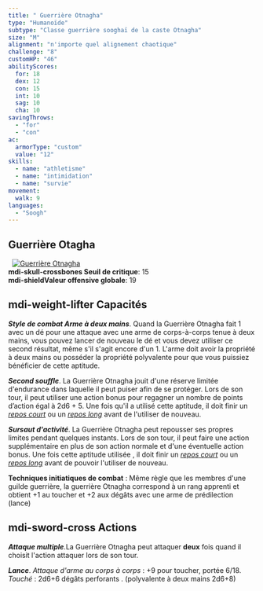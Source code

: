 ```yaml
---
title: " Guerrière Otnagha"
type: "Humanoïde"
subtype: "Classe guerrière sooghaï de la caste Otnagha"
size: "M"
alignment: "n'importe quel alignement chaotique"
challenge: "8"
customHP: "46"
abilityScores:
  for: 18
  dex: 12
  con: 15
  int: 10
  sag: 10
  cha: 10
savingThrows:
  - "for"
  - "con"
ac:
  armorType: "custom"
  value: "12"
skills:
  - name: "athletisme"
  - name: "intimidation"
  - name: "survie"
movement:
  walk: 9
languages:
  - "Soogh"
---
```

## Guerrière Otagha
&nbsp;
[![Guerrière Otnagha](https://www.douaratil.fr/illustrations/humanoide/guerriereotnagha300.jpeg)](https://www.douaratil.fr/illustrations/humanoide/guerriereotnagha.jpeg)  
**<v-icon>mdi-skull-crossbones</v-icon> Seuil de critique**: 15        
**<v-icon>mdi-shield</v-icon>Valeur offensive globale**: 19   
## <v-icon>mdi-weight-lifter</v-icon> Capacités

_**Style de combat Arme à deux mains**_. Quand la Guerrière Otnagha fait 1 avec un dé pour une attaque avec une arme de corps-à-corps tenue à deux mains, vous pouvez lancer de nouveau le dé et vous devez utiliser ce second résultat, même s'il s'agit encore d'un 1. L'arme doit avoir la propriété à deux mains ou posséder la propriété polyvalente pour que vous puissiez bénéficier de cette aptitude.  

_**Second souffle**_.
La Guerrière Otnagha jouit d'une réserve limitée d'endurance dans laquelle il peut puiser afin de se protéger. Lors de son tour, il peut utiliser une action bonus pour regagner un nombre de points d’action égal à 2d6 + 5. Une fois qu'il a  utilisé cette aptitude, il doit finir un [_repos court_](/gerer-la-sante-du-personnage/#repos-court) ou un [_repos long_](/gerer-la-sante-du-personnage/#repos-long) avant de l'utiliser de nouveau.   

_**Sursaut d'activité**_.
La Guerrière Otnagha peut repousser ses propres limites pendant quelques instants. Lors de son tour, il peut faire une action supplémentaire en plus de son action normale et d'une éventuelle action bonus. Une fois cette aptitude utilisée , il doit finir un [_repos court_](/gerer-la-sante-du-personnage/#repos-court) ou un [_repos long_](/gerer-la-sante-du-personnage/#repos-long) avant de pouvoir l'utiliser de nouveau.  

**Techniques initiatiques de combat** : Même règle que les membres d'une guilde guerrière, la guerrière Otnagha correspond à un rang apprenti et obtient +1 au toucher et +2 aux dégâts avec une arme de prédilection (lance)

## <v-icon>mdi-sword-cross</v-icon> Actions
_**Attaque multiple**_.La Guerrière Otnagha peut attaquer **deux** fois quand il choisit l'action attaquer lors de son tour.  

_**Lance**_. _Attaque d'arme au corps à corps_ : +9 pour toucher, portée 6/18.  
_Touché_ : 2d6+6 dégâts perforants . (polyvalente à deux mains 2d6+8)

